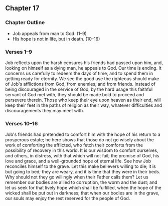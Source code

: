 ## Chapter 17

### Chapter Outline

- Job appeals from man to God. (1–9)
- His hope is not in life, but in death. (10–16)

### Verses 1–9

Job reflects upon the harsh censures his friends had passed upon him, and, looking on himself as a dying man, he appeals to God. Our time is ending. It concerns us carefully to redeem the days of time, and to spend them in getting ready for eternity. We see the good use the righteous should make of Job's afflictions from God, from enemies, and from friends. Instead of being discouraged in the service of God, by the hard usage this faithful servant of God met with, they should be made bold to proceed and persevere therein. Those who keep their eye upon heaven as their end, will keep their feet in the paths of religion as their way, whatever difficulties and discouragements they may meet with.

### Verses 10–16

Job's friends had pretended to comfort him with the hope of his return to a prosperous estate; he here shows that those do not go wisely about the work of comforting the afflicted, who fetch their comforts from the possibility of recovery in this world. It is our wisdom to comfort ourselves, and others, in distress, with that which will not fail; the promise of God, his love and grace, and a well-grounded hope of eternal life. See how Job reconciles himself to the grave. Let this make believers willing to die; it is but going to bed; they are weary, and it is time that they were in their beds. Why should not they go willingly when their Father calls them? Let us remember our bodies are allied to corruption, the worm and the dust; and let us seek for that lively hope which shall be fulfilled, when the hope of the wicked shall be put out in darkness; that when our bodies are in the grave, our souls may enjoy the rest reserved for the people of God.

